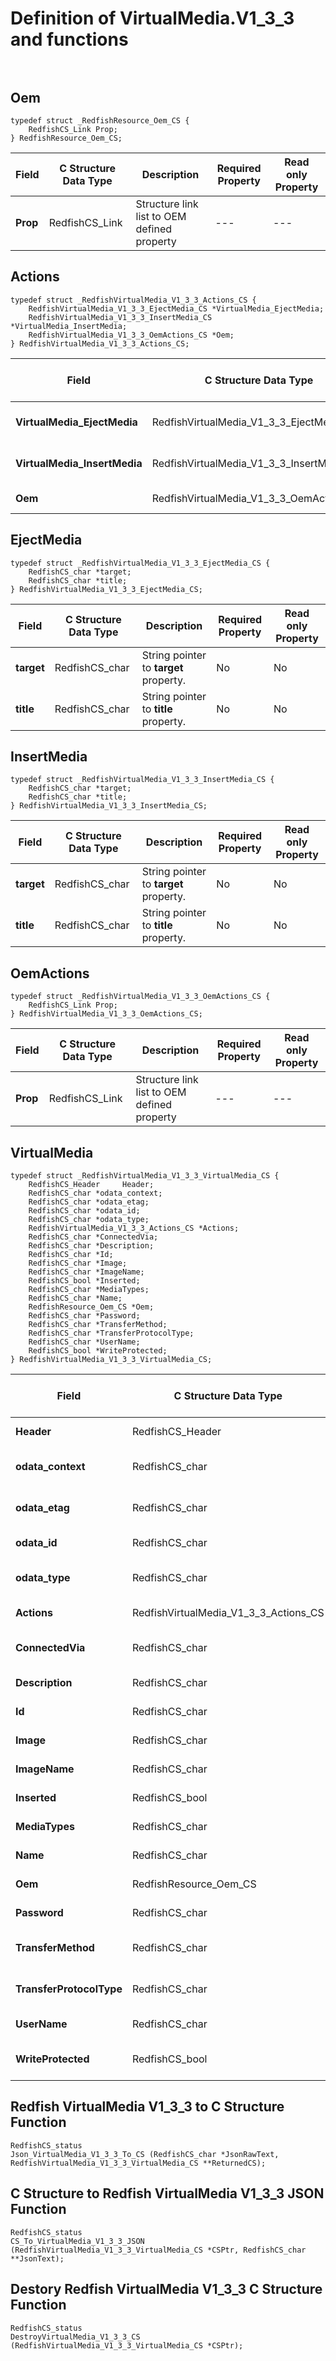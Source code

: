 # Definition of VirtualMedia.V1_3_3 and functions<br><br>

## Oem
    typedef struct _RedfishResource_Oem_CS {
        RedfishCS_Link Prop;
    } RedfishResource_Oem_CS;

|Field |C Structure Data Type|Description |Required Property|Read only Property
| ---  | --- | --- | --- | ---
|**Prop**|RedfishCS_Link| Structure link list to OEM defined property| ---| ---


## Actions
    typedef struct _RedfishVirtualMedia_V1_3_3_Actions_CS {
        RedfishVirtualMedia_V1_3_3_EjectMedia_CS *VirtualMedia_EjectMedia;
        RedfishVirtualMedia_V1_3_3_InsertMedia_CS *VirtualMedia_InsertMedia;
        RedfishVirtualMedia_V1_3_3_OemActions_CS *Oem;
    } RedfishVirtualMedia_V1_3_3_Actions_CS;

|Field |C Structure Data Type|Description |Required Property|Read only Property
| ---  | --- | --- | --- | ---
|**VirtualMedia_EjectMedia**|RedfishVirtualMedia_V1_3_3_EjectMedia_CS| Structure points to **#VirtualMedia.EjectMedia** property.| No| No
|**VirtualMedia_InsertMedia**|RedfishVirtualMedia_V1_3_3_InsertMedia_CS| Structure points to **#VirtualMedia.InsertMedia** property.| No| No
|**Oem**|RedfishVirtualMedia_V1_3_3_OemActions_CS| Structure points to **Oem** property.| No| No


## EjectMedia
    typedef struct _RedfishVirtualMedia_V1_3_3_EjectMedia_CS {
        RedfishCS_char *target;
        RedfishCS_char *title;
    } RedfishVirtualMedia_V1_3_3_EjectMedia_CS;

|Field |C Structure Data Type|Description |Required Property|Read only Property
| ---  | --- | --- | --- | ---
|**target**|RedfishCS_char| String pointer to **target** property.| No| No
|**title**|RedfishCS_char| String pointer to **title** property.| No| No


## InsertMedia
    typedef struct _RedfishVirtualMedia_V1_3_3_InsertMedia_CS {
        RedfishCS_char *target;
        RedfishCS_char *title;
    } RedfishVirtualMedia_V1_3_3_InsertMedia_CS;

|Field |C Structure Data Type|Description |Required Property|Read only Property
| ---  | --- | --- | --- | ---
|**target**|RedfishCS_char| String pointer to **target** property.| No| No
|**title**|RedfishCS_char| String pointer to **title** property.| No| No


## OemActions
    typedef struct _RedfishVirtualMedia_V1_3_3_OemActions_CS {
        RedfishCS_Link Prop;
    } RedfishVirtualMedia_V1_3_3_OemActions_CS;

|Field |C Structure Data Type|Description |Required Property|Read only Property
| ---  | --- | --- | --- | ---
|**Prop**|RedfishCS_Link| Structure link list to OEM defined property| ---| ---


## VirtualMedia
    typedef struct _RedfishVirtualMedia_V1_3_3_VirtualMedia_CS {
        RedfishCS_Header     Header;
        RedfishCS_char *odata_context;
        RedfishCS_char *odata_etag;
        RedfishCS_char *odata_id;
        RedfishCS_char *odata_type;
        RedfishVirtualMedia_V1_3_3_Actions_CS *Actions;
        RedfishCS_char *ConnectedVia;
        RedfishCS_char *Description;
        RedfishCS_char *Id;
        RedfishCS_char *Image;
        RedfishCS_char *ImageName;
        RedfishCS_bool *Inserted;
        RedfishCS_char *MediaTypes;
        RedfishCS_char *Name;
        RedfishResource_Oem_CS *Oem;
        RedfishCS_char *Password;
        RedfishCS_char *TransferMethod;
        RedfishCS_char *TransferProtocolType;
        RedfishCS_char *UserName;
        RedfishCS_bool *WriteProtected;
    } RedfishVirtualMedia_V1_3_3_VirtualMedia_CS;

|Field |C Structure Data Type|Description |Required Property|Read only Property
| ---  | --- | --- | --- | ---
|**Header**|RedfishCS_Header|Redfish C structure header|---|---
|**odata_context**|RedfishCS_char| String pointer to **@odata.context** property.| No| No
|**odata_etag**|RedfishCS_char| String pointer to **@odata.etag** property.| No| No
|**odata_id**|RedfishCS_char| String pointer to **@odata.id** property.| Yes| No
|**odata_type**|RedfishCS_char| String pointer to **@odata.type** property.| Yes| No
|**Actions**|RedfishVirtualMedia_V1_3_3_Actions_CS| Structure points to **Actions** property.| No| No
|**ConnectedVia**|RedfishCS_char| String pointer to **ConnectedVia** property.| No| Yes
|**Description**|RedfishCS_char| String pointer to **Description** property.| No| Yes
|**Id**|RedfishCS_char| String pointer to **Id** property.| Yes| Yes
|**Image**|RedfishCS_char| String pointer to **Image** property.| No| No
|**ImageName**|RedfishCS_char| String pointer to **ImageName** property.| No| Yes
|**Inserted**|RedfishCS_bool| Boolean pointer to **Inserted** property.| No| No
|**MediaTypes**|RedfishCS_char| String pointer to **MediaTypes** property.| No| Yes
|**Name**|RedfishCS_char| String pointer to **Name** property.| Yes| Yes
|**Oem**|RedfishResource_Oem_CS| Structure points to **Oem** property.| No| No
|**Password**|RedfishCS_char| String pointer to **Password** property.| No| No
|**TransferMethod**|RedfishCS_char| String pointer to **TransferMethod** property.| No| No
|**TransferProtocolType**|RedfishCS_char| String pointer to **TransferProtocolType** property.| No| No
|**UserName**|RedfishCS_char| String pointer to **UserName** property.| No| No
|**WriteProtected**|RedfishCS_bool| Boolean pointer to **WriteProtected** property.| No| No
## Redfish VirtualMedia V1_3_3 to C Structure Function
    RedfishCS_status
    Json_VirtualMedia_V1_3_3_To_CS (RedfishCS_char *JsonRawText, RedfishVirtualMedia_V1_3_3_VirtualMedia_CS **ReturnedCS);

## C Structure to Redfish VirtualMedia V1_3_3 JSON Function
    RedfishCS_status
    CS_To_VirtualMedia_V1_3_3_JSON (RedfishVirtualMedia_V1_3_3_VirtualMedia_CS *CSPtr, RedfishCS_char **JsonText);

## Destory Redfish VirtualMedia V1_3_3 C Structure Function
    RedfishCS_status
    DestroyVirtualMedia_V1_3_3_CS (RedfishVirtualMedia_V1_3_3_VirtualMedia_CS *CSPtr);

